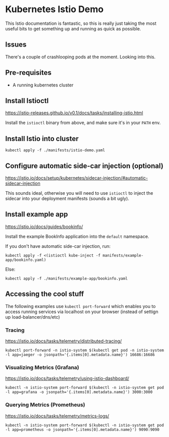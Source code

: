 # Kubernetes Istio Demo

This Istio documentation is fantastic, so this is really just taking the 
most useful bits to get something up and running as quick as possible.

## Issues

There's a couple of crashlooping pods at the moment. Looking into this.

## Pre-requisites

- A running kubernetes cluster

## Install Istioctl

https://istio-releases.github.io/v0.1/docs/tasks/installing-istio.html

Install the `istioctl` binary from above, and make sure it's in your `PATH` env.

## Install Istio into cluster

```
kubectl apply -f ./manifests/istio-demo.yaml
```

## Configure automatic side-car injection (optional)

https://istio.io/docs/setup/kubernetes/sidecar-injection/#automatic-sidecar-injection

This sounds ideal, otherwise you will need to use `istioctl` to inject the sidecar
into your deployment manifests (sounds a bit ugly).

## Install example app

https://istio.io/docs/guides/bookinfo/


Install the example BookInfo application into the `default` namespace.


If you don't have automatic side-car injection, run:

```
kubectl apply -f <(istioctl kube-inject -f manifests/example-app/bookinfo.yaml)
```

Else: 

```
kubectl apply -f ./manifests/example-app/bookinfo.yaml
```

## Accessing the cool stuff

The following examples use `kubectl port-forward` which enables you to access running services via localhost on your browser (instead of settign up load-balancer/dns/etc)

### Tracing 

https://istio.io/docs/tasks/telemetry/distributed-tracing/

```
kubectl port-forward -n istio-system $(kubectl get pod -n istio-system -l app=jaeger -o jsonpath='{.items[0].metadata.name}') 16686:16686
```

### Visualizing Metrics (Grafana)

https://istio.io/docs/tasks/telemetry/using-istio-dashboard/

```
kubectl -n istio-system port-forward $(kubectl -n istio-system get pod -l app=grafana -o jsonpath='{.items[0].metadata.name}') 3000:3000
```

### Querying Metrics (Prometheus)

https://istio.io/docs/tasks/telemetry/metrics-logs/

```
kubectl -n istio-system port-forward $(kubectl -n istio-system get pod -l app=prometheus -o jsonpath='{.items[0].metadata.name}') 9090:9090
```


